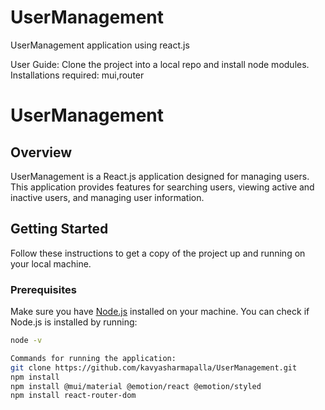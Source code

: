 # UserManagement
UserManagement application using react.js

User Guide:
Clone the project into a local repo and install node modules.
Installations  required: mui,router
# UserManagement

## Overview

UserManagement is a React.js application designed for managing users. This application provides features for searching users, viewing active and inactive users, and managing user information.

## Getting Started

Follow these instructions to get a copy of the project up and running on your local machine.

### Prerequisites

Make sure you have [Node.js](https://nodejs.org/) installed on your machine. You can check if Node.js is installed by running:

```bash
node -v

Commands for running the application:
git clone https://github.com/kavyasharmapalla/UserManagement.git
npm install
npm install @mui/material @emotion/react @emotion/styled
npm install react-router-dom

